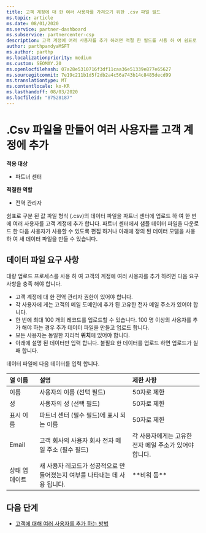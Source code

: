 ```yaml
---
title: 고객 계정에 대 한 여러 사용자를 가져오기 위한 .csv 파일 필드
ms.topic: article
ms.date: 08/01/2020
ms.service: partner-dashboard
ms.subservice: partnercenter-csp
description: 고객 계정에 여러 사용자를 추가 하려면 적절 한 필드를 사용 하 여 쉼표로 구분 된 값 (.csv) 파일을 만듭니다.
author: parthpandyaMSFT
ms.author: parthp
ms.localizationpriority: medium
ms.custom: SEOMAY.20
ms.openlocfilehash: 07a28e5310716f3df11caa36e51339e877e65627
ms.sourcegitcommit: 7e19c211b1d5f2db2a4c56a743b14c8485decd99
ms.translationtype: MT
ms.contentlocale: ko-KR
ms.lasthandoff: 08/03/2020
ms.locfileid: "87528187"
---
```

# <a name="add-multiple-users-to-a-customer-account-by-creating-a-csv-file"></a>.Csv 파일을 만들어 여러 사용자를 고객 계정에 추가

**적용 대상**

- 파트너 센터

**적절한 역할**

- 전역 관리자

쉼표로 구분 된 값 파일 형식 (.csv)의 데이터 파일을 파트너 센터에 업로드 하 여 한 번에 여러 사용자를 고객 계정에 추가 합니다. 파트너 센터에서 샘플 데이터 파일을 다운로드 한 다음 사용자가 사용할 수 있도록 편집 하거나 아래에 정의 된 데이터 모델을 사용 하 여 새 데이터 파일을 만들 수 있습니다.

## <a name="data-file-requirements"></a><a href="" id="creatingtheimportcsvfile"></a>데이터 파일 요구 사항

대량 업로드 프로세스를 사용 하 여 고객의 계정에 여러 사용자를 추가 하려면 다음 요구 사항을 충족 해야 합니다.

- 고객 계정에 대 한 전역 관리자 권한이 있어야 합니다.
- 각 사용자에 게는 고객의 메일 도메인에 추가 된 고유한 전자 메일 주소가 있어야 합니다.
- 한 번에 최대 100 개의 레코드를 업로드할 수 있습니다. 100 명 이상의 사용자를 추가 해야 하는 경우 추가 데이터 파일을 만들고 업로드 합니다.
- 모든 사용자는 동일한 지리적 **위치**에 있어야 합니다.
- 아래에 설명 된 데이터만 입력 합니다. 불필요 한 데이터를 업로드 하면 업로드가 실패 합니다.

데이터 파일에 다음 데이터를 입력 합니다.

| **열 이름** | **설명**  | **제한 사항**  |
|:-------- |:------  |:----- |
| 이름  | 사용자의 이름 (선택 필드)  | 50자로 제한  |
| 성  | 사용자의 성 (선택 필드)  | 50자로 제한  |
| 표시 이름    | 파트너 센터 (필수 필드)에 표시 되는 이름                            | 50자로 제한                         |
| Email   | 고객 회사의 사용자 회사 전자 메일 주소 (필수 필드)           | 각 사용자에게는 고유한 전자 메일 주소가 있어야 합니다. |
| 상태 업데이트   | 새 사용자 레코드가 성공적으로 만들어졌는지 여부를 나타내는 데 사용 됩니다. | \*\*비워 둠\*\*                        |

## <a name="next-steps"></a>다음 단계

- [고객에 대해 여러 사용자를 추가 하는 방법](adding-multiple-users-to-a-customer-account.md)